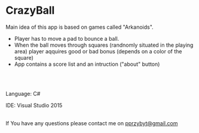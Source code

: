 # CrazyBall

Main idea of this app is based on games called "Arkanoids".

- Player has to move a pad to bounce a ball.
- When the ball moves through squares (randnomly situated in the playing area) player aqquires good or bad bonus (depends on a color of the square)
- App contains a score list and an intruction ("about" button)
<br>
<br>

Language: C#

IDE: Visual Studio 2015
<br>
<br>

If You have any questions please contact me on pprzybyt@gmail.com
